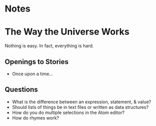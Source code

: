 # Notes

# The Way the Universe Works

Nothing is easy. In fact, everything is hard.

## Openings to Stories

- Once upon a time...

## Questions

- What is the difference between an expression, statement, & value?
- Should lists of things be in text files or written as data structures?
- How do you do multiple selections in the Atom editor?
- How do rhymes work?
